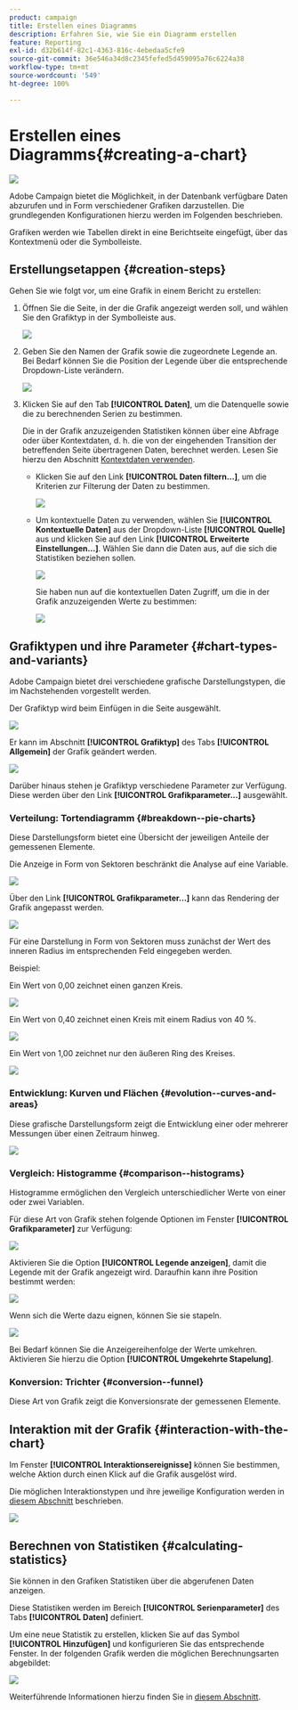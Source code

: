 ```yaml
---
product: campaign
title: Erstellen eines Diagramms
description: Erfahren Sie, wie Sie ein Diagramm erstellen
feature: Reporting
exl-id: d32b614f-82c1-4363-816c-4ebedaa5cfe9
source-git-commit: 36e546a34d8c2345fefed5d459095a76c6224a38
workflow-type: tm+mt
source-wordcount: '549'
ht-degree: 100%

---
```


# Erstellen eines Diagramms{#creating-a-chart}

![](../../assets/common.svg)

Adobe Campaign bietet die Möglichkeit, in der Datenbank verfügbare Daten abzurufen und in Form verschiedener Grafiken darzustellen. Die grundlegenden Konfigurationen hierzu werden im Folgenden beschrieben.

Grafiken werden wie Tabellen direkt in eine Berichtseite eingefügt, über das Kontextmenü oder die Symbolleiste.

## Erstellungsetappen {#creation-steps}

Gehen Sie wie folgt vor, um eine Grafik in einem Bericht zu erstellen:

1. Öffnen Sie die Seite, in der die Grafik angezeigt werden soll, und wählen Sie den Grafiktyp in der Symbolleiste aus.

   ![](assets/s_advuser_report_page_activity_04.png)

1. Geben Sie den Namen der Grafik sowie die zugeordnete Legende an. Bei Bedarf können Sie die Position der Legende über die entsprechende Dropdown-Liste verändern.

   ![](assets/s_ncs_advuser_report_wizard_018.png)

1. Klicken Sie auf den Tab **[!UICONTROL Daten]**, um die Datenquelle sowie die zu berechnenden Serien zu bestimmen.

   Die in der Grafik anzuzeigenden Statistiken können über eine Abfrage oder über Kontextdaten, d. h. die von der eingehenden Transition der betreffenden Seite übertragenen Daten, berechnet werden. Lesen Sie hierzu den Abschnitt [Kontextdaten verwenden](../../reporting/using/using-the-context.md#using-context-data).

   * Klicken Sie auf den Link **[!UICONTROL Daten filtern...]**, um die Kriterien zur Filterung der Daten zu bestimmen.

      ![](assets/reporting_graph_add_filter.png)

   * Um kontextuelle Daten zu verwenden, wählen Sie **[!UICONTROL Kontextuelle Daten]** aus der Dropdown-Liste **[!UICONTROL Quelle]** aus und klicken Sie auf den Link **[!UICONTROL Erweiterte Einstellungen...]**. Wählen Sie dann die Daten aus, auf die sich die Statistiken beziehen sollen.

      ![](assets/reporting_graph_from_context.png)

      Sie haben nun auf die kontextuellen Daten Zugriff, um die in der Grafik anzuzeigenden Werte zu bestimmen:

      ![](assets/reporting_graph_select-from_context.png)

## Grafiktypen und ihre Parameter {#chart-types-and-variants}

Adobe Campaign bietet drei verschiedene grafische Darstellungstypen, die im Nachstehenden vorgestellt werden.

Der Grafiktyp wird beim Einfügen in die Seite ausgewählt.

![](assets/s_advuser_report_page_activity_04.png)

Er kann im Abschnitt **[!UICONTROL Grafiktyp]** des Tabs **[!UICONTROL Allgemein]** der Grafik geändert werden.

![](assets/reporting_change_graph_type.png)

Darüber hinaus stehen je Grafiktyp verschiedene Parameter zur Verfügung. Diese werden über den Link **[!UICONTROL Grafikparameter...]** ausgewählt.

### Verteilung: Tortendiagramm {#breakdown--pie-charts}

Diese Darstellungsform bietet eine Übersicht der jeweiligen Anteile der gemessenen Elemente.

Die Anzeige in Form von Sektoren beschränkt die Analyse auf eine Variable.

![](assets/reporting_graph_type_sector_1.png)

Über den Link **[!UICONTROL Grafikparameter...]** kann das Rendering der Grafik angepasst werden.

![](assets/reporting_graph_type_sector_2.png)

Für eine Darstellung in Form von Sektoren muss zunächst der Wert des inneren Radius im entsprechenden Feld eingegeben werden.

Beispiel:

Ein Wert von 0,00 zeichnet einen ganzen Kreis.

![](assets/s_ncs_advuser_report_sector_exple1.png)

Ein Wert von 0,40 zeichnet einen Kreis mit einem Radius von 40 %.

![](assets/s_ncs_advuser_report_sector_exple2.png)

Ein Wert von 1,00 zeichnet nur den äußeren Ring des Kreises.

![](assets/s_ncs_advuser_report_sector_exple3.png)

### Entwicklung: Kurven und Flächen {#evolution--curves-and-areas}

Diese grafische Darstellungsform zeigt die Entwicklung einer oder mehrerer Messungen über einen Zeitraum hinweg.

![](assets/reporting_graph_type_curve.png)

### Vergleich: Histogramme {#comparison--histograms}

Histogramme ermöglichen den Vergleich unterschiedlicher Werte von einer oder zwei Variablen.

Für diese Art von Grafik stehen folgende Optionen im Fenster **[!UICONTROL Grafikparameter]** zur Verfügung:

![](assets/reporting_select_graph_var.png)

Aktivieren Sie die Option **[!UICONTROL Legende anzeigen]**, damit die Legende mit der Grafik angezeigt wird. Daraufhin kann ihre Position bestimmt werden:

![](assets/reporting_select_graph_legend.png)

Wenn sich die Werte dazu eignen, können Sie sie stapeln.

![](assets/reporting_graph_type_histo.png)

Bei Bedarf können Sie die Anzeigereihenfolge der Werte umkehren. Aktivieren Sie hierzu die Option **[!UICONTROL Umgekehrte Stapelung]**.

### Konversion: Trichter {#conversion--funnel}

Diese Art von Grafik zeigt die Konversionsrate der gemessenen Elemente.

## Interaktion mit der Grafik {#interaction-with-the-chart}

Im Fenster **[!UICONTROL Interaktionsereignisse]** können Sie bestimmen, welche Aktion durch einen Klick auf die Grafik ausgelöst wird.

Die möglichen Interaktionstypen und ihre jeweilige Konfiguration werden in [diesem Abschnitt](../../web/using/static-elements-in-a-web-form.md#inserting-html-content) beschrieben.

![](assets/s_ncs_advuser_report_wizard_017.png)

## Berechnen von Statistiken {#calculating-statistics}

Sie können in den Grafiken Statistiken über die abgerufenen Daten anzeigen.

Diese Statistiken werden im Bereich **[!UICONTROL Serienparameter]** des Tabs **[!UICONTROL Daten]** definiert.

Um eine neue Statistik zu erstellen, klicken Sie auf das Symbol **[!UICONTROL Hinzufügen]** und konfigurieren Sie das entsprechende Fenster. In der folgenden Grafik werden die möglichen Berechnungsarten abgebildet:

![](assets/reporting_add_statistics.png)

Weiterführende Informationen hierzu finden Sie in [diesem Abschnitt](../../reporting/using/using-the-descriptive-analysis-wizard.md#statistics-calculation).
